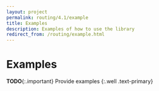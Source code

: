 ```yaml
---
layout: project
permalink: routing/4.1/example
title: Examples
description: Examples of how to use the library
redirect_from: /routing/example.html
---
```

# Examples

**TODO**{:.important}
Provide examples 
{:.well .text-primary}